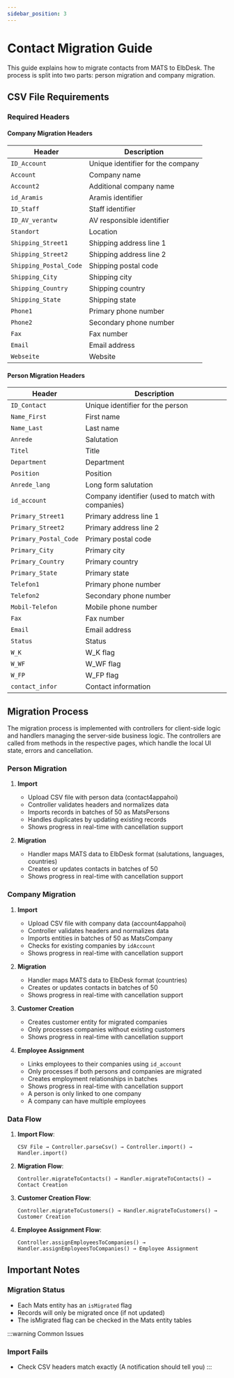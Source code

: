 ```yaml
---
sidebar_position: 3
---
```


# Contact Migration Guide

This guide explains how to migrate contacts from MATS to ElbDesk. The process is split into two parts: person migration and company migration.

## CSV File Requirements

### Required Headers

#### Company Migration Headers
| Header | Description |
|--------|-------------|
| `ID_Account` | Unique identifier for the company |
| `Account` | Company name |
| `Account2` | Additional company name |
| `id_Aramis` | Aramis identifier |
| `ID_Staff` | Staff identifier |
| `ID_AV_verantw` | AV responsible identifier |
| `Standort` | Location |
| `Shipping_Street1` | Shipping address line 1 |
| `Shipping_Street2` | Shipping address line 2 |
| `Shipping_Postal_Code` | Shipping postal code |
| `Shipping_City` | Shipping city |
| `Shipping_Country` | Shipping country |
| `Shipping_State` | Shipping state |
| `Phone1` | Primary phone number |
| `Phone2` | Secondary phone number |
| `Fax` | Fax number |
| `Email` | Email address |
| `Webseite` | Website |

#### Person Migration Headers
| Header | Description |
|--------|-------------|
| `ID_Contact` | Unique identifier for the person |
| `Name_First` | First name |
| `Name_Last` | Last name |
| `Anrede` | Salutation |
| `Titel` | Title |
| `Department` | Department |
| `Position` | Position |
| `Anrede_lang` | Long form salutation |
| `id_account` | Company identifier (used to match with companies) |
| `Primary_Street1` | Primary address line 1 |
| `Primary_Street2` | Primary address line 2 |
| `Primary_Postal_Code` | Primary postal code |
| `Primary_City` | Primary city |
| `Primary_Country` | Primary country |
| `Primary_State` | Primary state |
| `Telefon1` | Primary phone number |
| `Telefon2` | Secondary phone number |
| `Mobil-Telefon` | Mobile phone number |
| `Fax` | Fax number |
| `Email` | Email address |
| `Status` | Status |
| `W_K` | W_K flag |
| `W_WF` | W_WF flag |
| `W_FP` | W_FP flag |
| `contact_infor` | Contact information |

## Migration Process

The migration process is implemented with controllers for client-side logic and handlers managing the server-side business logic. The controllers are called from methods in the respective pages, which handle the local UI state, errors and cancellation.

### Person Migration

1. **Import**
   - Upload CSV file with person data (contact4appahoi)
   - Controller validates headers and normalizes data
   - Imports records in batches of 50 as MatsPersons
   - Handles duplicates by updating existing records
   - Shows progress in real-time with cancellation support

2. **Migration**
   - Handler maps MATS data to ElbDesk format (salutations, languages, countries)
   - Creates or updates contacts in batches of 50
   - Shows progress in real-time with cancellation support

### Company Migration

1. **Import**
   - Upload CSV file with company data (account4appahoi)
   - Controller validates headers and normalizes data
   - Imports entities in batches of 50 as MatsCompany
   - Checks for existing companies by `idAccount`
   - Shows progress in real-time with cancellation support

2. **Migration**
   - Handler maps MATS data to ElbDesk format (countries)
   - Creates or updates contacts in batches of 50
   - Shows progress in real-time with cancellation support

3. **Customer Creation**
   - Creates customer entity for migrated companies
   - Only processes companies without existing customers
   - Shows progress in real-time with cancellation support

4. **Employee Assignment**
   - Links employees to their companies using `id_account`
   - Only processes if both persons and companies are migrated
   - Creates employment relationships in batches
   - Shows progress in real-time with cancellation support
   - A person is only linked to one company
   - A company can have multiple employees 


### Data Flow

1. **Import Flow**:
   ```
   CSV File → Controller.parseCsv() → Controller.import() → Handler.import()
   ```

2. **Migration Flow**:
   ```
   Controller.migrateToContacts() → Handler.migrateToContacts() → Contact Creation
   ```

3. **Customer Creation Flow**:
   ```
   Controller.migrateToCustomers() → Handler.migrateToCustomers() → Customer Creation
   ```

4. **Employee Assignment Flow**:
   ```
   Controller.assignEmployeesToCompanies() → Handler.assignEmployeesToCompanies() → Employee Assignment
   ```

## Important Notes

### Migration Status
- Each Mats entity has an `isMigrated` flag
- Records will only be migrated once (if not updated)
- The isMigrated flag can be checked in the Mats entity tables

:::warning Common Issues

### Import Fails
- Check CSV headers match exactly (A notification should tell you)
:::
